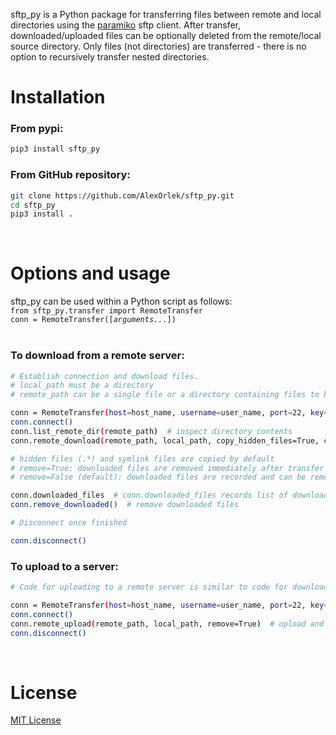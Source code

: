 sftp_py is a Python package for transferring files between remote and local directories using the [paramiko](http://www.paramiko.org/) sftp client. After transfer, downloaded/uploaded files can be optionally deleted from the remote/local source directory. Only files (not directories) are transferred - there is no option to recursively transfer nested directories.<br>

# Installation 

### From pypi:
```bash
pip3 install sftp_py
```
### From GitHub repository:
```bash
git clone https://github.com/AlexOrlek/sftp_py.git
cd sftp_py
pip3 install .
```
<br>

# Options and usage

sftp_py can be used within a Python script as follows:<br>
`from sftp_py.transfer import RemoteTransfer`<br>
`conn = RemoteTransfer([`*`arguments...`*`])`<br>
<br>

### To download from a remote server:

```bash
# Establish connection and download files. 
# local_path must be a directory
# remote_path can be a single file or a directory containing files to be transferred

conn = RemoteTransfer(host=host_name, username=user_name, port=22, key=private_key_path)
conn.connect()
conn.list_remote_dir(remote_path)  # inspect directory contents
conn.remote_download(remote_path, local_path, copy_hidden_files=True, copy_symlink_files=True, remove=False)

# hidden files (.*) and symlink files are copied by default
# remove=True: downloaded files are removed immediately after transfer
# remove=False (default): downloaded files are recorded and can be removed later...

conn.downloaded_files  # conn.downloaded_files records list of downloaded filenames
conn.remove_downloaded()  # remove downloaded files

# Disconnect once finished

conn.disconnect()
```

### To upload to a server:

```bash
# Code for uploading to a remote server is similar to code for downloading from a remote server...

conn = RemoteTransfer(host=host_name, username=user_name, port=22, key=private_key_path)
conn.connect()
conn.remote_upload(remote_path, local_path, remove=True)  # upload and remove uploaded files from local_path
conn.disconnect()
```
<br>

# License

[MIT License](https://en.wikipedia.org/wiki/MIT_License)
